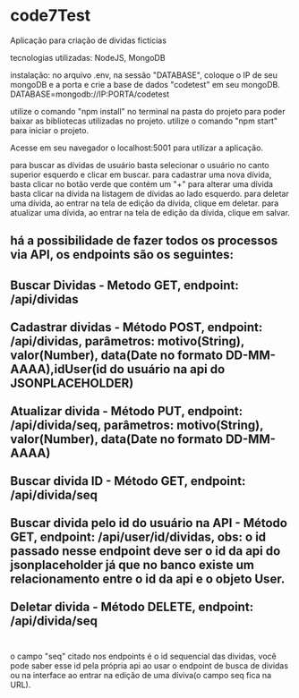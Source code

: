 # code7Test
Aplicação para criação de dividas fictícias

tecnologias utilizadas: 
NodeJS,
MongoDB

instalação:
no arquivo .env, na sessão "DATABASE", coloque o IP de seu mongoDB e a porta e crie a base de dados "codetest" em seu mongoDB. <br/>
DATABASE=mongodb://IP:PORTA/codetest

utilize o comando "npm install" no terminal na pasta do projeto para poder baixar as bibliotecas utilizadas no projeto.
utilize o comando "npm start" para iniciar o projeto.

Acesse em seu navegador o localhost:5001 para utilizar a aplicação.

para buscar as dívidas de usuário basta selecionar o usuário no canto superior esquerdo e clicar em buscar.
para cadastrar uma nova dívida, basta clicar no botão verde que contém um "+"
para alterar uma dívida basta clicar na dívida na listagem de dívidas ao lado esquerdo.
para deletar uma dívida, ao entrar na tela de edição da dívida, clique em deletar.
para atualizar uma dívida, ao entrar na tela de edição da dívida, clique em salvar.

há a possibilidade de fazer todos os processos via API, os endpoints são os seguintes:
--------------------------------------------------------------------
Buscar Dividas    - Metodo GET, endpoint: /api/dividas <br/><br/>
Cadastrar dividas - Método POST, endpoint: /api/dividas, parâmetros: motivo(String), valor(Number), data(Date no formato DD-MM-AAAA),idUser(id do usuário na api do JSONPLACEHOLDER)<br/><br/>
Atualizar divida  - Método PUT, endpoint: /api/divida/seq, parâmetros: motivo(String), valor(Number), data(Date no formato DD-MM-AAAA)<br/><br/>
Buscar divida ID  - Método GET, endpoint: /api/divida/seq<br/><br/>
Buscar divida pelo id do usuário na API  - Método GET, endpoint: /api/user/id/dividas, obs: o id passado nesse endpoint deve ser o id da api do jsonplaceholder já que no banco existe um relacionamento entre o id da api e o objeto User.<br/><br/>
Deletar divida    - Método DELETE, endpoint: /api/divida/seq<br/><br/>
--------------------------------------------------------------------
o campo "seq" citado nos endpoints é o id sequencial das dividas, você pode saber esse id pela própria api ao usar o endpoint de busca de dividas ou na interface ao entrar na edição de uma díviva(o campo seq fica na URL).

